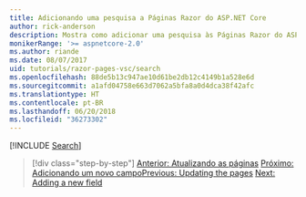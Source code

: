 ```yaml
---
title: Adicionando uma pesquisa a Páginas Razor do ASP.NET Core
author: rick-anderson
description: Mostra como adicionar uma pesquisa às Páginas Razor do ASP.NET Core
monikerRange: '>= aspnetcore-2.0'
ms.author: riande
ms.date: 08/07/2017
uid: tutorials/razor-pages-vsc/search
ms.openlocfilehash: 88de5b13c947ae10d61be2db12c4149b1a528e6d
ms.sourcegitcommit: a1afd04758e663d7062a5bfa8a0d4dca38f42afc
ms.translationtype: HT
ms.contentlocale: pt-BR
ms.lasthandoff: 06/20/2018
ms.locfileid: "36273302"
---
```

[!INCLUDE [Search](../../includes/RP/search.md)]

> [!div class="step-by-step"]
> <span data-ttu-id="45fb3-103">[Anterior: Atualizando as páginas](xref:tutorials/razor-pages-vsc/da1)
> [Próximo: Adicionando um novo campo](xref:tutorials/razor-pages/new-field)</span><span class="sxs-lookup"><span data-stu-id="45fb3-103">[Previous: Updating the pages](xref:tutorials/razor-pages-vsc/da1)
[Next: Adding a new field](xref:tutorials/razor-pages/new-field)</span></span>
